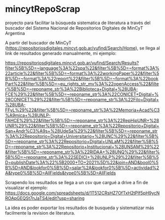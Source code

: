 # mincytRepoScrap
proyecto para facilitar la búsqueda sistematica de literatura a través del buscador del Sistema Nacional de Repositorios Digitales de MinCyT Argentina

A partir del buscador de MinCyT (https://repositoriosdigitales.mincyt.gob.ar/vufind/Search/Home), se llega al link de resultados generado manualmente, mi ejemplo:

https://repositoriosdigitales.mincyt.gob.ar/vufind/Search/Results?filter%5B%5D=~language%3A%22spa%22&filter%5B%5D=~format%3A%22article%22&filter%5B%5D=~format%3A%22workingPaper%22&filter%5B%5D=~format%3A%22report%22&filter%5B%5D=~format%3A%22bookPart%22&filter%5B%5D=~eu_rights_str_mv%3A%22openAccess%22&filter%5B%5D=~reponame_str%3A%22Biblioteca+Digital+%28UBA-FCE%29%22&filter%5B%5D=~reponame_str%3A%22CONICET+Digital+%28CONICET%29%22&filter%5B%5D=~reponame_str%3A%22Filo+Digital+%28UBA-FFyL%29%22&filter%5B%5D=~reponame_str%3A%22Memoria+Acad%C3%A9mica+%28UNLP-FAHCE%29%22&filter%5B%5D=~reponame_str%3A%22RepHipUNR+%28UNR%29%22&filter%5B%5D=~reponame_str%3A%22Repositorio+Digital+San+Andr%C3%A9s+%28UdeSa%29%22&filter%5B%5D=~reponame_str%3A%22Repositorio+Digital+Universitario+%28UNC%29%22&filter%5B%5D=~reponame_str%3A%22Repositorio+Digital+UNLaM%22&filter%5B%5D=~reponame_str%3A%22Repositorio+Institucional+%28UNSAM%29%22&filter%5B%5D=~reponame_str%3A%22RIDAA+%28UNQ%29%22&filter%5B%5D=~reponame_str%3A%22SEDICI+%28UNLP%29%22&filter%5B%5D=publishDate%3A%22%5B2000+TO+2021%5D%22&join=AND&bool0%5B%5D=AND&lookfor0%5B%5D=salar%2A&lookfor0%5B%5D=actividad%2A&type0%5B%5D=AllFields&type0%5B%5D=AllFields 

Scrapendo los resultados se llega a un csv que cargué a drive a fin de visualizar el ejemplo:
https://docs.google.com/spreadsheets/d/1T512CRsHZ7OfTxH2tPIf5pH9ycNROApGEQSt7nJaTS4/edit?usp=sharing

La idea es poder exportar los resultados de busqueda y sistematizar más facilmente la revision de literatura.
